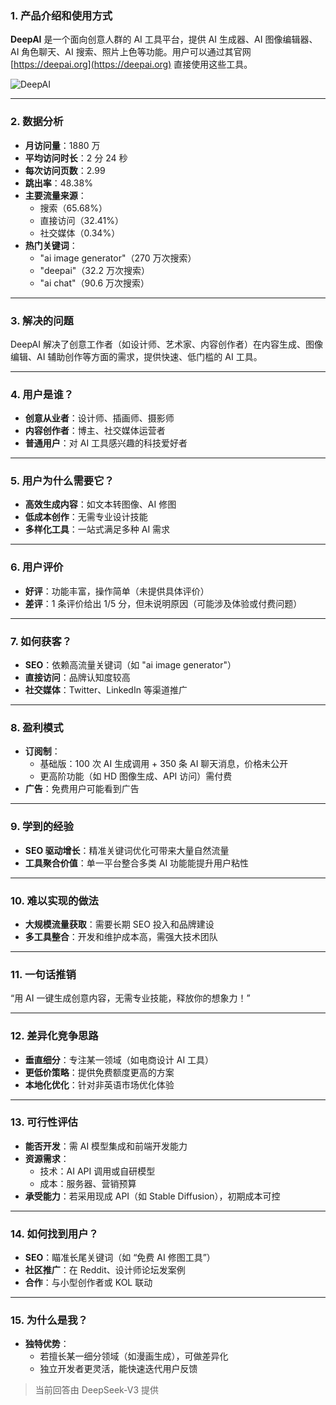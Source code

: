 ### 1. 产品介绍和使用方式  
**DeepAI** 是一个面向创意人群的 AI 工具平台，提供 AI 生成器、AI 图像编辑器、AI 角色聊天、AI 搜索、照片上色等功能。用户可以通过其官网 [https://deepai.org](https://deepai.org) 直接使用这些工具。  

![DeepAI](https://cdn-images.toolify.ai/170349986838785319.jpg)  

---

### 2. 数据分析  
- **月访问量**：1880 万  
- **平均访问时长**：2 分 24 秒  
- **每次访问页数**：2.99  
- **跳出率**：48.38%  
- **主要流量来源**：  
  - 搜索（65.68%）  
  - 直接访问（32.41%）  
  - 社交媒体（0.34%）  
- **热门关键词**：  
  - "ai image generator"（270 万次搜索）  
  - "deepai"（32.2 万次搜索）  
  - "ai chat"（90.6 万次搜索）  

---

### 3. 解决的问题  
DeepAI 解决了创意工作者（如设计师、艺术家、内容创作者）在内容生成、图像编辑、AI 辅助创作等方面的需求，提供快速、低门槛的 AI 工具。  

---

### 4. 用户是谁？  
- **创意从业者**：设计师、插画师、摄影师  
- **内容创作者**：博主、社交媒体运营者  
- **普通用户**：对 AI 工具感兴趣的科技爱好者  

---

### 5. 用户为什么需要它？  
- **高效生成内容**：如文本转图像、AI 修图  
- **低成本创作**：无需专业设计技能  
- **多样化工具**：一站式满足多种 AI 需求  

---

### 6. 用户评价  
- **好评**：功能丰富，操作简单（未提供具体评价）  
- **差评**：1 条评价给出 1/5 分，但未说明原因（可能涉及体验或付费问题）  

---

### 7. 如何获客？  
- **SEO**：依赖高流量关键词（如 "ai image generator"）  
- **直接访问**：品牌认知度较高  
- **社交媒体**：Twitter、LinkedIn 等渠道推广  

---

### 8. 盈利模式  
- **订阅制**：  
  - 基础版：100 次 AI 生成调用 + 350 条 AI 聊天消息，价格未公开  
  - 更高阶功能（如 HD 图像生成、API 访问）需付费  
- **广告**：免费用户可能看到广告  

---

### 9. 学到的经验  
- **SEO 驱动增长**：精准关键词优化可带来大量自然流量  
- **工具聚合价值**：单一平台整合多类 AI 功能能提升用户粘性  

---

### 10. 难以实现的做法  
- **大规模流量获取**：需要长期 SEO 投入和品牌建设  
- **多工具整合**：开发和维护成本高，需强大技术团队  

---

### 11. 一句话推销  
“用 AI 一键生成创意内容，无需专业技能，释放你的想象力！”  

---

### 12. 差异化竞争思路  
- **垂直细分**：专注某一领域（如电商设计 AI 工具）  
- **更低价策略**：提供免费额度更高的方案  
- **本地化优化**：针对非英语市场优化体验  

---

### 13. 可行性评估  
- **能否开发**：需 AI 模型集成和前端开发能力  
- **资源需求**：  
  - 技术：AI API 调用或自研模型  
  - 成本：服务器、营销预算  
- **承受能力**：若采用现成 API（如 Stable Diffusion），初期成本可控  

---

### 14. 如何找到用户？  
- **SEO**：瞄准长尾关键词（如 “免费 AI 修图工具”）  
- **社区推广**：在 Reddit、设计师论坛发案例  
- **合作**：与小型创作者或 KOL 联动  

---

### 15. 为什么是我？  
- **独特优势**：  
  - 若擅长某一细分领域（如漫画生成），可做差异化  
  - 独立开发者更灵活，能快速迭代用户反馈  

> 当前回答由 DeepSeek-V3 提供